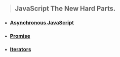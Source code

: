 > ## JavaScript The New Hard Parts.
* ### [Asynchronous JavaScript](.//js/Asynchronous%20JavaScript/)
* ### [Promise](./js/Promise/)
* ### [Iterators](./js/Iterators/)